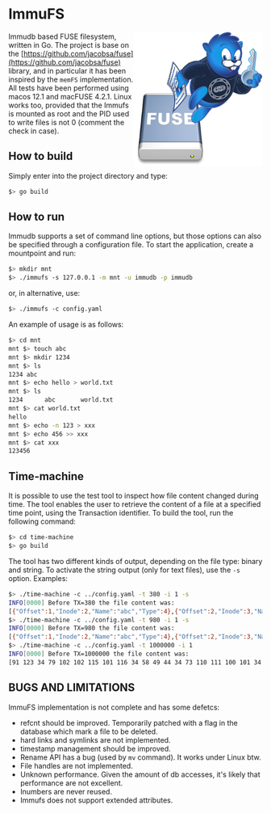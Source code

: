# ImmuFS

<img align="right" src="icon.png" width="256px"/>

Immudb based FUSE filesystem, written in Go.
The project is base on the [https://github.com/jacobsa/fuse](https://github.com/jacobsa/fuse) library, and in particular it has been inspired by the `memFS` implementation.
All tests have been performed using macos 12.1 and macFUSE 4.2.1.
Linux works too, provided that the Immufs is mounted as root and the PID used to write files is not 0 (comment the check in case).

## How to build

Simply enter into the project directory and type:

```bash
$> go build
```

## How to run

Immudb supports a set of command line options, but those options can also be specified through a configuration file.
To start the application, create a mountpoint and run:

```bash
$> mkdir mnt
$> ./immufs -s 127.0.0.1 -m mnt -u immudb -p immudb
```

or, in alternative, use:

```bash
$> ./immufs -c config.yaml 
```

An example of usage is as follows:

```bash
$> cd mnt
mnt $> touch abc
mnt $> mkdir 1234
mnt $> ls            
1234 abc
mnt $> echo hello > world.txt
mnt $> ls
1234      abc       world.txt
mnt $> cat world.txt 
hello
mnt $> echo -n 123 > xxx
mnt $> echo 456 >> xxx  
mnt $> cat xxx          
123456
```

## Time-machine

It is possible to use the test tool to inspect how file content changed during time. The tool enables the user to retrieve the content of a file at a specified time point, using the Transaction identifier.
To build the tool, run the following command:

```bash
$> cd time-machine
$> go build
```

The tool has two different kinds of output, depending on the file type: binary and string. To activate the string output (only for text files), use the `-s` option.
Examples:

```bash
$> ./time-machine -c ../config.yaml -t 380 -i 1 -s
INFO[0000] Before TX=380 the file content was:
[{"Offset":1,"Inode":2,"Name":"abc","Type":4},{"Offset":2,"Inode":3,"Name":"1234","Type":8}]
$> ./time-machine -c ../config.yaml -t 980 -i 1 -s
INFO[0000] Before TX=980 the file content was:
[{"Offset":1,"Inode":2,"Name":"abc","Type":4},{"Offset":2,"Inode":3,"Name":"pippo","Type":8},{"Offset":3,"Inode":4,"Name":"aaa","Type":8}]
$> ./time-machine -c ../config.yaml -t 1000000 -i 1 
INFO[0000] Before TX=1000000 the file content was:
[91 123 34 79 102 102 115 101 116 34 58 49 44 34 73 110 111 100 101 34 58 50 44 34 78 97 109 101 34 58 34 97 98 99 34 44 34 84 121 112 101 34 58 56 125 44 123 34 79 102 102 115 101 116 34 58 50 44 34 73 110 111 100 101 34 58 51 44 34 78 97 109 101 34 58 34 49 50 51 52 34 44 34 84 121 112 101 34 58 52 125 44 123 34 79 102 102 115 101 116 34 58 51 44 34 73 110 111 100 101 34 58 52 44 34 78 97 109 101 34 58 34 119 111 114 108 100 46 116 120 116 34 44 34 84 121 112 101 34 58 56 125 44 123 34 79 102 102 115 101 116 34 58 52 44 34 73 110 111 100 101 34 58 53 44 34 78 97 109 101 34 58 34 120 120 120 34 44 34 84 121 112 101 34 58 56 125 93] 
```

## BUGS AND LIMITATIONS

ImmuFS implementation is not complete and has some defetcs:

- refcnt should be improved. Temporarily patched with a flag in the database which mark a file to be deleted.
- hard links and symlinks are not implemented.
- timestamp management should be improved.
- Rename API has a bug (used by `mv` command). It works under Linux btw.
- File handles are not implemented.
- Unknown performance. Given the amount of db accesses, it's likely that performance are not excellent.
- Inumbers are never reused.
- Immufs does not support extended attributes.
